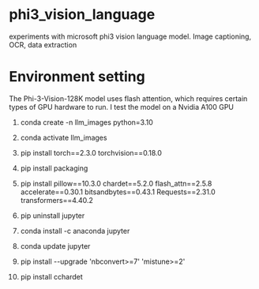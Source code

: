 # phi3_vision_language
experiments with microsoft phi3 vision language model. Image captioning, OCR, data extraction

# Environment setting

The Phi-3-Vision-128K model uses flash attention, which requires certain types of GPU hardware to run. I test the model on a Nvidia A100 GPU


1) conda create -n llm_images python=3.10

2) conda activate llm_images

3) pip install torch==2.3.0 torchvision==0.18.0

4) pip install packaging

5) pip install pillow==10.3.0 chardet==5.2.0 flash_attn==2.5.8 accelerate==0.30.1 bitsandbytes==0.43.1 Requests==2.31.0 transformers==4.40.2 

6) pip uninstall jupyter

7) conda install -c anaconda jupyter

8) conda update jupyter

9) pip install --upgrade 'nbconvert>=7' 'mistune>=2'

10) pip install cchardet